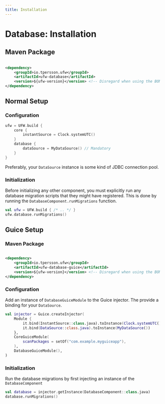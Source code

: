 ```yaml
---
title: Installation
---
```


# Database: Installation

## Maven Package

```xml title="pom.xml: io.tpersson.ufw:ufw-database" linenums="1"

<dependency>
    <groupId>io.tpersson.ufw</groupId>
    <artifactId>ufw-database</artifactId>
    <version>${ufw-version}</version> <!-- Disregard when using the BOM -->
</dependency>
```

## Normal Setup

### Configuration

```kotlin title="YourApp.kt" linenums="1"
ufw = UFW.build {
    core {
        instantSource = Clock.systemUTC()
    }
    database {
        dataSource = MyDataSource() // Mandatory
    }
}
```

Preferably, your `DataSource` instance is some kind of JDBC connection pool.

### Initialization

Before initializing any other component, you must explicitly run any database migration scripts that they might have
registered. This is done by running the `DatabaseComponent.runMigrations` function.

```kotlin title="Example: Executing migration scripts" linenums="1"
val ufw = UFW.build { /* .. */ }
ufw.database.runMigrations()
```

## Guice Setup

### Maven Package

```xml title="pom.xml: io.tpersson.ufw:ufw-database-guice" linenums="1"

<dependency>
    <groupId>io.tpersson.ufw</groupId>
    <artifactId>ufw-database-guice</artifactId>
    <version>${ufw-version}</version> <!-- Disregard when using the BOM -->
</dependency>
```

### Configuration

Add an instance of `DatabaseGuiceModule` to the Guice injector. The provide a binding for your `DataSource`.

```kotlin title="YourGuiceApp.kt" linenums="1"
val injector = Guice.createInjector(
    Module {
        it.bind(InstantSource::class.java).toInstance(Clock.systemUTC())
        it.bind(DataSource::class.java).toInstance(MyDataSource())
    },
    CoreGuiceModule(
        scanPackages = setOf("com.example.myguiceapp"),
    ),
    DatabaseGuiceModule(),
)
```

### Initialization

Run the database migrations by first injecting an instance of the `DatabaseComponent`

```kotlin title="Example: Initialization" linenums="1"
val database = injector.getInstance(DatabaseComponent::class.java)
database.runMigrations()
```